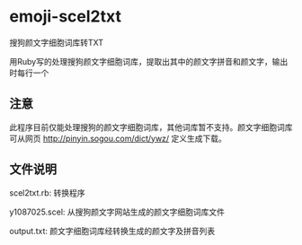 emoji-scel2txt
==============

搜狗颜文字细胞词库转TXT

用Ruby写的处理搜狗颜文字细胞词库，提取出其中的颜文字拼音和颜文字，输出时每行一个

注意
----
此程序目前仅能处理搜狗的颜文字细胞词库，其他词库暂不支持。颜文字细胞词库可从网页 http://pinyin.sogou.com/dict/ywz/ 定义生成下载。

文件说明
--------
scel2txt.rb: 转换程序

y1087025.scel: 从搜狗颜文字网站生成的颜文字细胞词库文件

output.txt: 颜文字细胞词库经转换生成的颜文字及拼音列表
